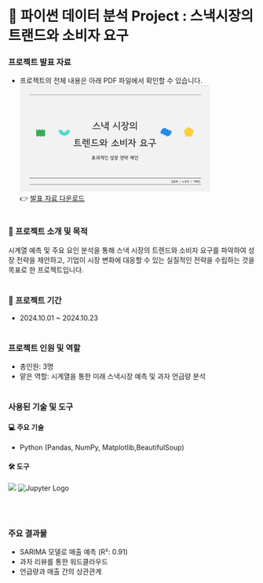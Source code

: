# 🌟 파이썬 데이터 분석 Project : 스낵시장의 트랜드와 소비자 요구

### 프로젝트 발표 자료
- 프로젝트의 전체 내용은 아래 PDF 파일에서 확인할 수 있습니다.<br>
[<img src="portfolio4.png" width="387px" alt="파이썬 데이터 분석 포트폴리오">](파이썬포트폴리오.pdf)</br>
  👉 [발표 자료 다운로드](https://github.com/Kim-Jun-Hee/project4/blob/main/%ED%8C%8C%EC%9D%B4%EC%8D%AC%ED%8F%AC%ED%8A%B8%ED%8F%B4%EB%A6%AC%EC%98%A4.pdf)
<br></br>
### 📂 프로젝트 소개 및 목적
시계열 예측 및 주요 요인 분석을 통해 스낵 시장의 트렌드와 소비자 요구를 파악하여 성장 전략을 제안하고, 기업이 시장 변화에 대응할 수 있는 실질적인 전략을 수립하는 것을 목표로 한 프로젝트입니다.
<br></br>
### 📅 프로젝트 기간
- 2024.10.01 ~ 2024.10.23
<br></br>
### 프로젝트 인원 및 역할
- 총인원: 3명
- 맡은 역할: 시계열을 통한 미래 스낵시장 예측 및 과자 언급량 분석
<br></br>
### 사용된 기술 및 도구

#### 💻 주요 기술
- Python (Pandas, NumPy, Matplotlib,BeautifulSoup)

#### 🛠️ 도구
<img src="https://dummyimage.com/10x1/ffffff/ffffff" width="10"/> ![Jupyter Logo](https://jupyter.org/assets/homepage/main-logo.svg)

<br></br>
### 주요 결과물
- SARIMA 모델로 매출 예측 (R²: 0.91)
- 과자 리뷰를 통한 워드클라우드
- 언급량과 매출 간의 상관관계
